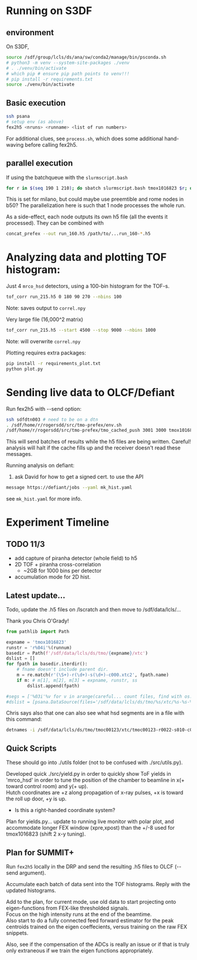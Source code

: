 # Running on S3DF  

## environment

On S3DF, 

```bash
source /sdf/group/lcls/ds/ana/sw/conda2/manage/bin/psconda.sh
# python3 -m venv --system-site-packages ./venv
# . ./venv/bin/activate
# which pip # ensure pip path points to venv!!!
# pip install -r requirements.txt
source ./venv/bin/activate
```

## Basic execution

```bash
ssh psana
# setup env (as above)
fex2h5 <nruns> <runname> <list of run numbers>
```

For additional clues, see `process.sh`, which does some
additional hand-waving before calling fex2h5.

## parallel execution

If using the batchqueue with the ```slurmscript.bash```  
```bash
for r in $(seq 190 1 210); do sbatch slurmscript.bash tmox1016823 $r; done
```  
This is set for milano,
but could maybe use preemtible and rome nodes in b50?
The parallelization here is such that 1 node processes the whole run.

As a side-effect, each node outputs its own h5 file
(all the events it processed).  They can be combined with
```bash
concat_prefex --out run_160.h5 /path/to/...run_160-*.h5
```

# Analyzing data and plotting TOF histogram:

Just 4 `mrco_hsd` detectors, using a 100-bin histogram for the TOF-s.
```bash
tof_corr run_215.h5 0 180 90 270 --nbins 100
```
Note: saves output to `correl.npy`

Very large file (16,000^2 matrix)
```bash
tof_corr run_215.h5 --start 4500 --stop 9000 --nbins 1000
```
Note: will overwrite `correl.npy`

Plotting requires extra packages:
```bash
pip install -r requirements_plot.txt
python plot.py
```

# Sending live data to OLCF/Defiant

Run fex2h5 with --send option:
```bash
ssh sdfdtn003 # need to be on a dtn
. /sdf/home/r/rogersdd/src/tmo-prefex/env.sh
/sdf/home/r/rogersdd/src/tmo-prefex/tmo_cached_push 3001 3000 tmox1016823 <run>
```

This will send batches of results while the h5 files
are being written.  Careful! analysis will halt if the
cache fills up and the receiver doesn't read these messages.

Running analysis on defiant:

1. ask David for how to get a signed cert. to use the API
```bash
message https://defiant/jobs --yaml mk_hist.yaml
```
see `mk_hist.yaml` for more info.


# Experiment Timeline

## TODO 11/3

- add capture of piranha detector (whole field) to h5
- 2D TOF + piranha cross-correlation
  - ~2GB for 1000 bins per detector
- accumulation mode for 2D hist.

## Latest update...
Todo, update the .h5 files on /lscratch and then move to /sdf/data/lcls/...  

Thank you Chris O'Grady!  
```python
from pathlib import Path

expname = 'tmox1016823'
runstr = 'r%04i'%(runnum)
basedir = Path(f'/sdf/data/lcls/ds/tmo/{expname}/xtc')
dslist = []
for fpath in basedir.iterdir():
    # fname doesn't include parent dir.
    m = re.match(r'(\S+)-r(\d+)-s(\d+)-c000.xtc2', fpath.name)
    if m: # m[1], m[2], m[3] = expname, runstr, ss
        dslist.append(fpath)

#segs = ['%03i'%v for v in arange(careful... count files, find with os.path/file etc.)]
#dslist = [psana.DataSource(files='/sdf/data/lcls/ds/tmo/%s/xtc/%s-%s-%s-c000.xtc2'%(expname,expname,runstr,ss)) for ss in segs]
```

Chris says also that one can also see what hsd segments are in a file with this command:  

```bash
detnames -i /sdf/data/lcls/ds/tmo/tmoc00123/xtc/tmoc00123-r0022-s010-c000.xtc2
```

## Quick Scripts   
These should go into ./utils folder (not to be confused with ./src/utils.py).  

Developed quick ./src/yield.py in order to quickly show ToF yields in 'mrco\_hsd' in order to tune the position of the chamber to beamline in x(+ toward control room) and y(+ up).  
Hutch coordinates are +z along propagation of x-ray pulses, +x is toward the roll up door, +y is up.  
  - Is this a right-handed coordinate system?

Plan for yields.py... update to running live monitor with polar plot, and accommodate longer FEX window (xpre,xpost) than the +/-8 used for tmox1016823 (shift 2 x-y tuning).  

## Plan for SUMMIT+  

Run ```fex2h5``` locally in the DRP and send the resulting
.h5 files to OLCF (--send argument).

Accumulate each batch of data sent into the TOF histograms.
Reply with the updated histograms.

Add to the plan, for current mode, use old data to start projecting onto eigen-functions from FEX-like thresholded signals.  
Focus on the high intensity runs at the end of the beamtime.  
Also start to do a fully connected feed forward estimator for the peak centroids trained on the eigen coeffecients, versus training on the raw FEX snippets.  

Also, see if the compensation of the ADCs is really an issue or if that is truly only extraneous if we train the eigen functions appropriately.  


